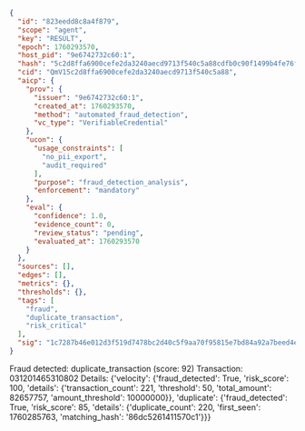 ```json
{
  "id": "823eedd8c8a4f879",
  "scope": "agent",
  "key": "RESULT",
  "epoch": 1760293570,
  "host_pid": "9e6742732c60:1",
  "hash": "5c2d8ffa6900cefe2da3240aecd9713f540c5a88cdfb0c90f1499b4fe76fa9ee",
  "cid": "QmV15c2d8ffa6900cefe2da3240aecd9713f540c5a88",
  "aicp": {
    "prov": {
      "issuer": "9e6742732c60:1",
      "created_at": 1760293570,
      "method": "automated_fraud_detection",
      "vc_type": "VerifiableCredential"
    },
    "ucon": {
      "usage_constraints": [
        "no_pii_export",
        "audit_required"
      ],
      "purpose": "fraud_detection_analysis",
      "enforcement": "mandatory"
    },
    "eval": {
      "confidence": 1.0,
      "evidence_count": 0,
      "review_status": "pending",
      "evaluated_at": 1760293570
    }
  },
  "sources": [],
  "edges": [],
  "metrics": {},
  "thresholds": {},
  "tags": [
    "fraud",
    "duplicate_transaction",
    "risk_critical"
  ],
  "sig": "1c7287b46e012d3f519d7478bc2d40c5f9aa70f95815e7bd84a92a7beed4e87e"
}
```

Fraud detected: duplicate_transaction (score: 92)
Transaction: 031201465310802
Details: {'velocity': {'fraud_detected': True, 'risk_score': 100, 'details': {'transaction_count': 221, 'threshold': 50, 'total_amount': 82657757, 'amount_threshold': 10000000}}, 'duplicate': {'fraud_detected': True, 'risk_score': 85, 'details': {'duplicate_count': 220, 'first_seen': 1760285763, 'matching_hash': '86dc5261411570c1'}}}